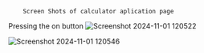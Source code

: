         Screen Shots of calculator aplication page

Pressing the on button
![Screenshot 2024-11-01 120522](https://github.com/user-attachments/assets/c0fc17e7-305c-4b41-abe5-3eae13120369)

![Screenshot 2024-11-01 120546](https://github.com/user-attachments/assets/70642e77-9886-4beb-ad22-373cea935d69)
